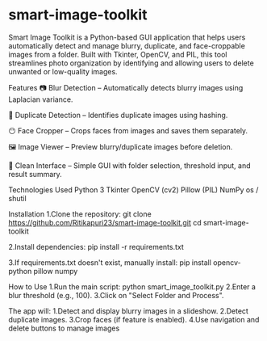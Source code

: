 # smart-image-toolkit
Smart Image Toolkit is a Python-based GUI application that helps users automatically detect and manage blurry, duplicate, and face-croppable images from a folder. Built with Tkinter, OpenCV, and PIL, this tool streamlines photo organization by identifying and allowing users to delete unwanted or low-quality images.

Features
📷 Blur Detection – Automatically detects blurry images using Laplacian variance.

📁 Duplicate Detection – Identifies duplicate images using hashing.

😶 Face Cropper – Crops faces from images and saves them separately.

🖼️ Image Viewer – Preview blurry/duplicate images before deletion.

🧹 Clean Interface – Simple GUI with folder selection, threshold input, and result summary.

Technologies Used
Python 3
Tkinter
OpenCV (cv2)
Pillow (PIL)
NumPy
os / shutil

Installation
1.Clone the repository:
git clone https://github.com/Ritikapuri23/smart-image-toolkit.git
cd smart-image-toolkit

2.Install dependencies:
pip install -r requirements.txt

3.If requirements.txt doesn't exist, manually install:
pip install opencv-python pillow numpy

How to Use
1.Run the main script:
python smart_image_toolkit.py
2.Enter a blur threshold (e.g., 100).
3.Click on "Select Folder and Process".

The app will:
1.Detect and display blurry images in a slideshow.
2.Detect duplicate images.
3.Crop faces (if feature is enabled).
4.Use navigation and delete buttons to manage images
